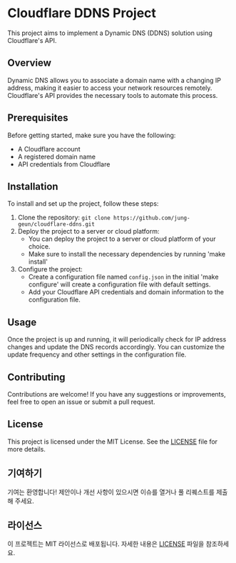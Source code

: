 # Cloudflare DDNS Project

This project aims to implement a Dynamic DNS (DDNS) solution using Cloudflare's API. 

## Overview
Dynamic DNS allows you to associate a domain name with a changing IP address, making it easier to access your network resources remotely. Cloudflare's API provides the necessary tools to automate this process.

## Prerequisites
Before getting started, make sure you have the following:

- A Cloudflare account
- A registered domain name
- API credentials from Cloudflare

## Installation
To install and set up the project, follow these steps:

1. Clone the repository: `git clone https://github.com/jung-geun/cloudflare-ddns.git`
2. Deploy the project to a server or cloud platform: 
    - You can deploy the project to a server or cloud platform of your choice. 
    - Make sure to install the necessary dependencies by running 'make install'
3. Configure the project:
    - Create a configuration file named `config.json` in the initial 
    'make configure' will create a configuration file with default settings.
    - Add your Cloudflare API credentials and domain information to the configuration file.


## Usage
Once the project is up and running, it will periodically check for IP address changes and update the DNS records accordingly. You can customize the update frequency and other settings in the configuration file.

## Contributing
Contributions are welcome! If you have any suggestions or improvements, feel free to open an issue or submit a pull request.

## License
This project is licensed under the MIT License. See the [LICENSE](./LICENSE) file for more details.
## 기여하기
기여는 환영합니다! 제안이나 개선 사항이 있으시면 이슈를 열거나 풀 리퀘스트를 제출해 주세요.

## 라이선스
이 프로젝트는 MIT 라이선스로 배포됩니다. 자세한 내용은 [LICENSE](./LICENSE) 파일을 참조하세요.